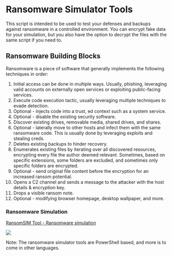 # Ransomware Simulator Tools 
 
This script is intended to be used to test your defenses and backups against ransomware in a controlled environment. 
You can encrypt fake data for your simulation, but you also have the option to decrypt the files with the same script if you need to.
 
## Ransomware Building Blocks

Ransomware is a piece of software that generally implements the following techniques in order:

1. Initial access can be done in multiple ways. Usually, phishing, leveraging valid accounts on externally open services or exploiting public-facing services.
2. Execute code execution tactic, usually leveraging multiple techniques to evade detection.
3. Optional - injects code into a trust, ed context such as a system service.
4. Optional - disable the existing security software.
5. Discover existing drives, removable media, shared drives, and shares.
6. Optional - laterally move to other hosts and infect them with the same ransomware code. This is usually done by leveraging exploits and stealing creds.
7. Deletes existing backups to hinder recovery.
8. Enumerates existing files by iterating over all discovered resources, encrypting every file the author deemed relevant. Sometimes, based on specific extensions, some folders are excluded, and sometimes only specific folders are encrypted. 
9. Optional - send original file content before the encryption for an increased ransom potential.
10. Opens a C2 channel and sends a message to the attacker with the host details & encryption key. 
11. Drops a visible ransom note. 
12. Optional - modifying browser homepage, desktop wallpaper, and more.

### Ransomware Simulation 
[RansomSIM Tool - Ransomware simulation](https://github.com/eshlomo1/MS-Defender-4-xOPS/tree/main/SIM/Ransom)

![](https://github.com/eshlomo1/MS-Defender-4-xOPS/blob/main/SIM/Ransom.png)

Note: The ransomware simulator tools are PowerShell based, and more is to come in other languages.

